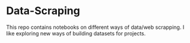 # Data-Scraping
This repo contains notebooks on different ways of data/web scrapping. I like exploring new ways of building datasets for projects. 
